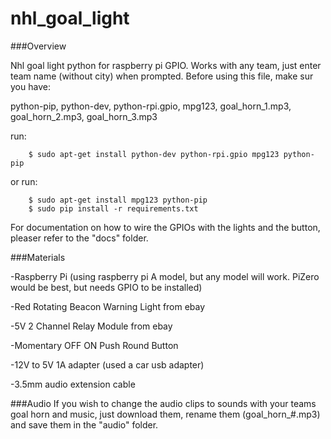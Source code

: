 # nhl_goal_light

###Overview

Nhl goal light python for raspberry pi GPIO. Works with any team, just enter team name (without city) when prompted.
Before using this file, make sur you have:


python-pip, python-dev, python-rpi.gpio, mpg123, goal_horn_1.mp3, goal_horn_2.mp3, goal_horn_3.mp3

run: 

        $ sudo apt-get install python-dev python-rpi.gpio mpg123 python-pip
or run: 

        $ sudo apt-get install mpg123 python-pip
        $ sudo pip install -r requirements.txt

For documentation on how to wire the GPIOs with the lights and the button, pleaser refer to the "docs" folder.

###Materials

-Raspberry Pi (using raspberry pi A model, but any model will work. PiZero would be best, but needs GPIO to be installed)

-Red Rotating Beacon Warning Light from ebay

-5V 2 Channel Relay Module from ebay

-Momentary OFF ON Push Round Button

-12V to 5V 1A adapter (used a car usb adapter)

-3.5mm audio extension cable

###Audio
If you wish to change the audio clips to sounds with your teams goal horn and music, just download them, rename them (goal_horn_#.mp3) and save them in the "audio" folder.
